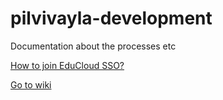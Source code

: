 pilvivayla-development
======================

Documentation about the processes etc

[How to join EduCloud SSO?](https://github.com/koulutuksenpilvivayla/pilvivayla-development/wiki/EduCloud-SSO)

[Go to wiki](https://github.com/koulutuksenpilvivayla/pilvivayla-development/wiki)
